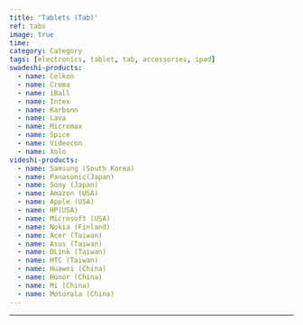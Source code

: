 ```yaml
---
title: 'Tablets (Tab)'
ref: tabs
image: true
time: 
category: Category
tags: [electronics, tablet, tab, accessories, ipad]
swadeshi-products:
  - name: Celkon
  - name: Croma
  - name: iBall
  - name: Intex
  - name: Karbonn
  - name: Lava
  - name: Micromax
  - name: Spice
  - name: Videocon
  - name: Xolo
videshi-products:
  - name: Samsung (South Korea)
  - name: Panasonic(Japan)
  - name: Sony (Japan)
  - name: Amazon (USA)
  - name: Apple (USA)
  - name: HP(USA)
  - name: Microsoft (USA)
  - name: Nokia (Finland)
  - name: Acer (Taiwan)
  - name: Asus (Taiwan)
  - name: DLink (Taiwan)
  - name: HTC (Taiwan)
  - name: Huawei (China)
  - name: Honor (China)
  - name: Mi (China)
  - name: Motorala (China)
---
```





---


